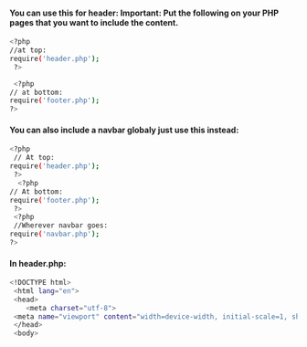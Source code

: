 #### You can use this for header: Important: Put the following on your PHP pages that you want to include the content.

```sh
<?php
//at top:
require('header.php'); 
 ?>

 <?php
// at bottom:
require('footer.php');
?>
```

#### You can also include a navbar globaly just use this instead:

```sh
<?php
 // At top:
require('header.php'); 
 ?>
  <?php
// At bottom:
require('footer.php');
 ?>
 <?php
 //Wherever navbar goes:
require('navbar.php'); 
?>
```

#### In header.php:

```sh
<!DOCTYPE html>
 <html lang="en">
 <head>
    <meta charset="utf-8">
 <meta name="viewport" content="width=device-width, initial-scale=1, shrink-to-fit=no">
 </head>
 <body>
```

